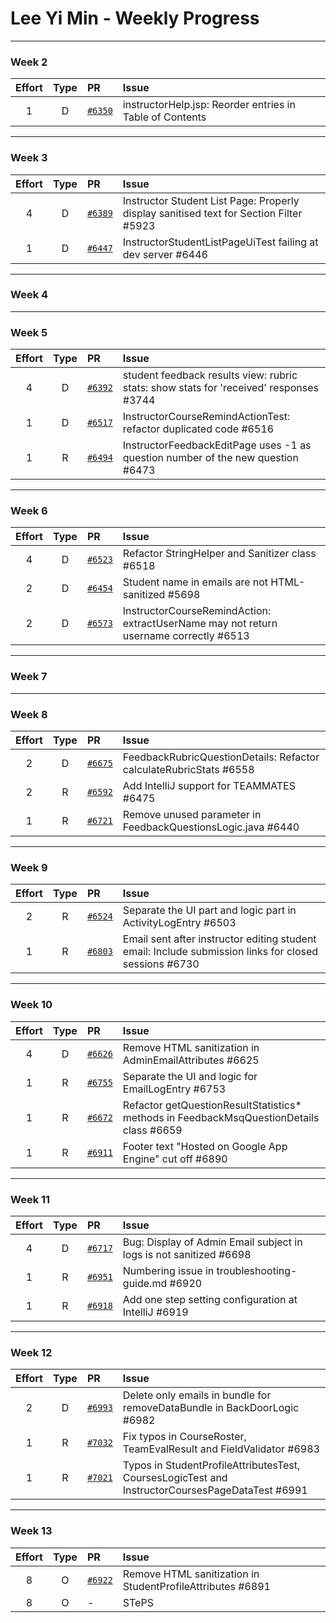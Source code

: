 # Lee Yi Min - Weekly Progress

---

### Week 2

Effort| Type | PR | Issue
:----:|:----:|:-----------|:------
1 | D | [`#6350`](https://github.com/TEAMMATES/teammates/pull/6350) |  instructorHelp.jsp: Reorder entries in Table of Contents 

---
### Week 3

Effort| Type | PR | Issue
:----:|:----:|:-----------|:------
4 | D | [`#6389`](https://github.com/TEAMMATES/teammates/pull/6389) | Instructor Student List Page: Properly display sanitised text for Section Filter #5923  
1 | D | [`#6447`](https://github.com/TEAMMATES/teammates/pull/6447) | InstructorStudentListPageUiTest failing at dev server #6446 

---
### Week 4

---
### Week 5

Effort| Type | PR | Issue
:----:|:----:|:-----------|:------
4 | D | [`#6392`](https://github.com/TEAMMATES/teammates/pull/6392) | student feedback results view: rubric stats: show stats for 'received' responses #3744
1 | D | [`#6517`](https://github.com/TEAMMATES/teammates/pull/6517) | InstructorCourseRemindActionTest: refactor duplicated code #6516
1 | R | [`#6494`](https://github.com/TEAMMATES/teammates/pull/6494) | InstructorFeedbackEditPage uses -1 as question number of the new question #6473
---
### Week 6

Effort| Type | PR | Issue
:----:|:----:|:-----------|:------
4 | D | [`#6523`](https://github.com/TEAMMATES/teammates/pull/6523) | Refactor StringHelper and Sanitizer class #6518
2 | D | [`#6454`](https://github.com/TEAMMATES/teammates/pull/6454) | Student name in emails are not HTML-sanitized #5698
2 | D | [`#6573`](https://github.com/TEAMMATES/teammates/pull/6573) | InstructorCourseRemindAction: extractUserName may not return username correctly #6513

---
### Week 7

---
### Week 8

Effort| Type | PR | Issue
:----:|:----:|:-----------|:------
2 | D | [`#6675`](https://github.com/TEAMMATES/teammates/pull/6675) | FeedbackRubricQuestionDetails: Refactor calculateRubricStats #6558
2 | R | [`#6592`](https://github.com/TEAMMATES/teammates/pull/6592) | Add IntelliJ support for TEAMMATES #6475
1 | R | [`#6721`](https://github.com/TEAMMATES/teammates/pull/6721) | Remove unused parameter in FeedbackQuestionsLogic.java #6440

---
### Week 9

Effort| Type | PR | Issue
:----:|:----:|:-----------|:------
2 | R | [`#6524`](https://github.com/TEAMMATES/teammates/pull/6524) | Separate the UI part and logic part in ActivityLogEntry #6503
1 | R | [`#6803`](https://github.com/TEAMMATES/teammates/pull/6803) | Email sent after instructor editing student email: Include submission links for closed sessions #6730

---
### Week 10

Effort| Type | PR | Issue
:----:|:----:|:-----------|:------
4 | D | [`#6626`](https://github.com/TEAMMATES/teammates/pull/6626) | Remove HTML sanitization in AdminEmailAttributes #6625
1 | R | [`#6755`](https://github.com/TEAMMATES/teammates/pull/6755) | Separate the UI and logic for EmailLogEntry #6753
1 | R | [`#6672`](https://github.com/TEAMMATES/teammates/pull/6672) | Refactor getQuestionResultStatistics* methods in FeedbackMsqQuestionDetails class #6659
1 | R | [`#6911`](https://github.com/TEAMMATES/teammates/pull/6911) | Footer text "Hosted on Google App Engine" cut off #6890

---
### Week 11

Effort| Type | PR | Issue
:----:|:----:|:-----------|:------
4 | D | [`#6717`](https://github.com/TEAMMATES/teammates/pull/6717) | Bug: Display of Admin Email subject in logs is not sanitized #6698
1 | R | [`#6951`](https://github.com/TEAMMATES/teammates/pull/6951) | Numbering issue in troubleshooting-guide.md #6920
1 | R | [`#6918`](https://github.com/TEAMMATES/teammates/pull/6918) | Add one step setting configuration at IntelliJ #6919

---
### Week 12

Effort| Type | PR | Issue
:----:|:----:|:-----------|:------
2 | D | [`#6993`](https://github.com/TEAMMATES/teammates/pull/6993) | Delete only emails in bundle for removeDataBundle in BackDoorLogic #6982
1 | R | [`#7032`](https://github.com/TEAMMATES/teammates/pull/7032) | Fix typos in CourseRoster, TeamEvalResult and FieldValidator #6983
1 | R | [`#7021`](https://github.com/TEAMMATES/teammates/pull/7021) | Typos in StudentProfileAttributesTest, CoursesLogicTest and InstructorCoursesPageDataTest #6991

---
### Week 13

Effort| Type | PR | Issue
:----:|:----:|:-----------|:------
8 | O | [`#6922`](https://github.com/TEAMMATES/teammates/pull/6922) | Remove HTML sanitization in StudentProfileAttributes #6891
8 | O | - | STePS

